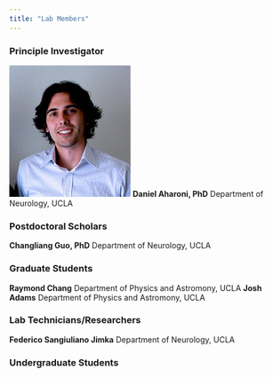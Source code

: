 ```yaml
---
title: "Lab Members"
---
```


### Principle Investigator
![Daniel Aharoni](DAharoni.png)
**Daniel Aharoni, PhD**
Department of Neurology, UCLA

### Postdoctoral Scholars
**Changliang Guo, PhD**
Department of Neurology, UCLA

### Graduate Students
**Raymond Chang**
Department of Physics and Astromony, UCLA
**Josh Adams**
Department of Physics and Astromony, UCLA
### Lab Technicians/Researchers
**Federico Sangiuliano Jimka**
Department of Neurology, UCLA

### Undergraduate Students

